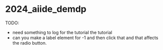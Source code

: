 # 2024_aiide_demdp

TODO:

- need something to log for the tutorial the tutorial
- can you make a label element for -1 and then click that and that affects the radio button.
